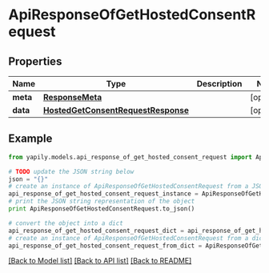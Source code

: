 # ApiResponseOfGetHostedConsentRequest


## Properties
Name | Type | Description | Notes
------------ | ------------- | ------------- | -------------
**meta** | [**ResponseMeta**](ResponseMeta.md) |  | [optional] 
**data** | [**HostedGetConsentRequestResponse**](HostedGetConsentRequestResponse.md) |  | [optional] 

## Example

```python
from yapily.models.api_response_of_get_hosted_consent_request import ApiResponseOfGetHostedConsentRequest

# TODO update the JSON string below
json = "{}"
# create an instance of ApiResponseOfGetHostedConsentRequest from a JSON string
api_response_of_get_hosted_consent_request_instance = ApiResponseOfGetHostedConsentRequest.from_json(json)
# print the JSON string representation of the object
print ApiResponseOfGetHostedConsentRequest.to_json()

# convert the object into a dict
api_response_of_get_hosted_consent_request_dict = api_response_of_get_hosted_consent_request_instance.to_dict()
# create an instance of ApiResponseOfGetHostedConsentRequest from a dict
api_response_of_get_hosted_consent_request_from_dict = ApiResponseOfGetHostedConsentRequest.from_dict(api_response_of_get_hosted_consent_request_dict)
```
[[Back to Model list]](../README.md#documentation-for-models) [[Back to API list]](../README.md#documentation-for-api-endpoints) [[Back to README]](../README.md)


